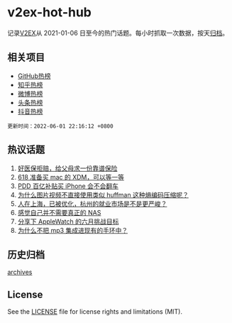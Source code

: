 # v2ex-hot-hub

 记录[V2EX](https://www.v2ex.com/)从 2021-01-06 日至今的热门话题。每小时抓取一次数据，按天[归档](archives)。
 
 ## 相关项目

- [GitHub热榜](https://github.com/lonnyzhang423/github-hot-hub)
- [知乎热榜](https://github.com/lonnyzhang423/zhihu-hot-hub)
- [微博热榜](https://github.com/lonnyzhang423/weibo-hot-hub)
- [头条热榜](https://github.com/lonnyzhang423/toutiao-hot-hub)
- [抖音热榜](https://github.com/lonnyzhang423/douyin-hot-hub)


 `更新时间：2022-06-01 22:16:12 +0800`

## 热议话题

1. [好医保拒赔，给父母求一份靠谱保险](https://www.v2ex.com/t/856575)
1. [618 准备买 mac 的 XDM，可以等一等](https://www.v2ex.com/t/856620)
1. [PDD 百亿补贴买 iPhone 会不会翻车](https://www.v2ex.com/t/856642)
1. [为什么图片视频不直接使用类似 huffman 这种熵编码压缩呢？](https://www.v2ex.com/t/856697)
1. [人在上海，已被优化，杭州的就业市场是不是更严峻？](https://www.v2ex.com/t/856640)
1. [感觉自己并不需要真正的 NAS](https://www.v2ex.com/t/856704)
1. [分享下 AppleWatch 的六月挑战目标](https://www.v2ex.com/t/856680)
1. [为什么不把 mp3 集成进现有的手环中？](https://www.v2ex.com/t/856652)

## 历史归档

[archives](archives)

## License

See the [LICENSE](LICENSE) file for license rights and limitations (MIT).
